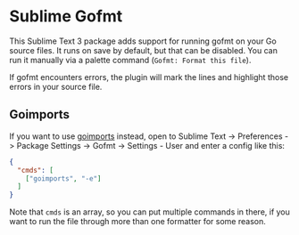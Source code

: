 # Sublime Gofmt

This Sublime Text 3 package adds support for running gofmt on your Go source
files. It runs on save by default, but that can be disabled. You can run it
manually via a palette command (`Gofmt: Format this file`).

If gofmt encounters errors, the plugin will mark the lines and highlight those
errors in your source file.

## Goimports

If you want to use [goimports] instead, open to Sublime Text -> Preferences ->
Package Settings -> Gofmt -> Settings - User and enter a config like this:

```json
{
  "cmds": [
    ["goimports", "-e"]
  ]
}
```

Note that `cmds` is an array, so you can put multiple commands in there, if
you want to run the file through more than one formatter for some reason.

[goimports]: https://godoc.org/golang.org/x/tools/cmd/goimports
